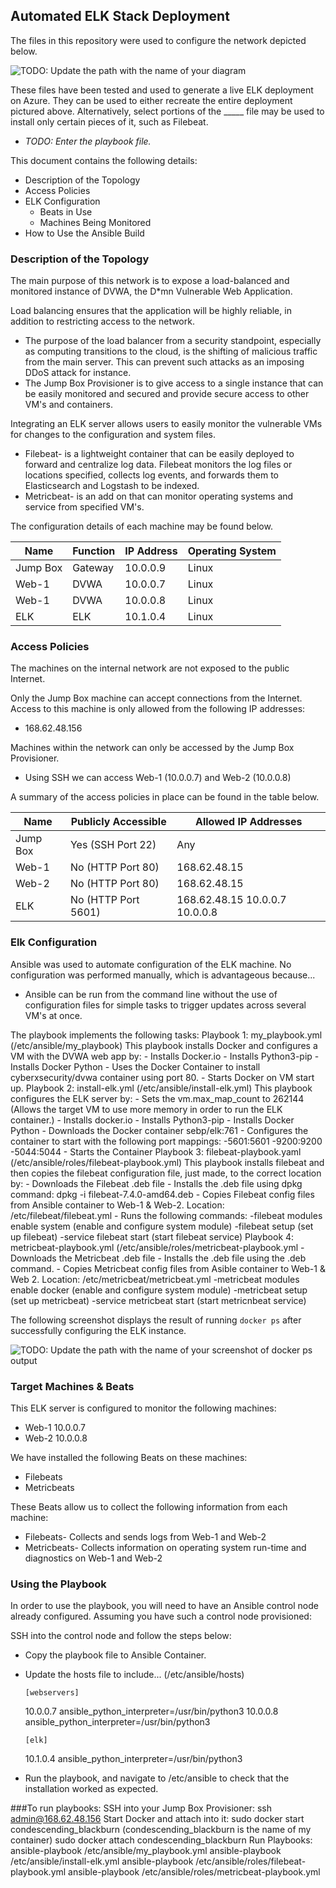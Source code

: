 ## Automated ELK Stack Deployment

The files in this repository were used to configure the network depicted below.

![TODO: Update the path with the name of your diagram](Images/diagram_filename.png)

These files have been tested and used to generate a live ELK deployment on Azure. They can be used to either recreate the entire deployment pictured above. Alternatively, select portions of the _____ file may be used to install only certain pieces of it, such as Filebeat.

  - _TODO: Enter the playbook file._

This document contains the following details:
- Description of the Topology
- Access Policies
- ELK Configuration
  - Beats in Use
  - Machines Being Monitored
- How to Use the Ansible Build


### Description of the Topology

The main purpose of this network is to expose a load-balanced and monitored instance of DVWA, the D*mn Vulnerable Web Application.

Load balancing ensures that the application will be highly reliable, in addition to restricting access to the network.
- The purpose of the load balancer from a security standpoint, especially as computing transitions to the cloud, is the shifting of malicious traffic from the main server. This can prevent such attacks as an imposing DDoS attack for instance.
- The Jump Box Provisioner is to give access to a single instance that can be easily monitored and secured and provide secure access to other VM's and containers.

Integrating an ELK server allows users to easily monitor the vulnerable VMs for changes to the configuration and system files.
- Filebeat- is a lightweight container that can be easily deployed to forward and centralize log data. Filebeat monitors the log files or locations specified, collects log events, and forwards them to Elasticsearch and Logstash to be indexed.
- Metricbeat- is an add on that can monitor operating systems and service from specified VM's.

The configuration details of each machine may be found below.

| Name     | Function | IP Address | Operating System |
|----------|----------|------------|------------------|
| Jump Box | Gateway  | 10.0.0.9   | Linux            |
| Web-1    |  DVWA    | 10.0.0.7   | Linux            |
| Web-1    |  DVWA    | 10.0.0.8   | Linux            |
| ELK      |  ELK     | 10.1.0.4   | Linux            |

### Access Policies

The machines on the internal network are not exposed to the public Internet. 

Only the Jump Box machine can accept connections from the Internet. Access to this machine is only allowed from the following IP addresses:
- 168.62.48.156

Machines within the network can only be accessed by the Jump Box Provisioner.
- Using SSH we can access Web-1 (10.0.0.7) and Web-2 (10.0.0.8)

A summary of the access policies in place can be found in the table below.

| Name     | Publicly Accessible | Allowed IP Addresses              |
|----------|---------------------|-----------------------------------|
| Jump Box | Yes (SSH Port 22)   |               Any                 |
|  Web-1   | No  (HTTP Port 80)  |           168.62.48.15            |
|  Web-2   | No  (HTTP Port 80)  |           168.62.48.15            |
|   ELK    | No  (HTTP Port 5601)| 168.62.48.15  10.0.0.7  10.0.0.8  |
### Elk Configuration

Ansible was used to automate configuration of the ELK machine. No configuration was performed manually, which is advantageous because...
- Ansible can be run from the command line without the use of configuration files for simple tasks to trigger updates across several VM's at once.

The playbook implements the following tasks:
Playbook 1: my_playbook.yml   (/etc/ansible/my_playbook)
	This playbook installs Docker and configures a VM with the DVWA web app by:
	  - Installs Docker.io
	  - Installs Python3-pip
	  - Installs Docker Python
	  - Uses the Docker Container to install cyberxsecurity/dvwa container using port 80.
	  - Starts Docker on VM start up.
Playbook 2: install-elk.yml    (/etc/ansible/install-elk.yml)
	This playbook configures the ELK server by:
	  - Sets the vm.max_map_count to 262144		(Allows the target VM to use more memory in order to run the ELK container.)
	  - Installs docker.io
	  - Installs Python3-pip
	  - Installs Docker Python
	  - Downloads the Docker container sebp/elk:761
	  - Configures the container to start with the following port mappings:
		-5601:5601
		-9200:9200
		-5044:5044
	  - Starts the Container
Playbook 3: filebeat-playbook.yaml	(/etc/ansible/roles/filebeat-playbook.yml)
	This playbook installs filebeat and then copies the filebeat configuration file, just made, to the correct location by:
	  - Downloads the Filebeat .deb file
	  - Installs the .deb file using dpkg command: dpkg -i filebeat-7.4.0-amd64.deb
	  - Copies Filebeat config files from Ansible container to Web-1 & Web-2.     Location: /etc/filebeat/filebeat.yml
	  - Runs the following commands:
		-filebeat modules enable system		(enable and configure system module)
		-filebeat setup				(set up filebeat)
		-service filebeat start			(start filebeat service)
Playbook 4: metricbeat-playbook.yml	(/etc/ansible/roles/metricbeat-playbook.yml
	  - Downloads the Metricbeat .deb file
	  - Installs the .deb file using the .deb command.
	  - Copies Metricbeat config files from Asible container to Web-1 & Web 2.	Location: /etc/metricbeat/metricbeat.yml
		-metricbeat modules enable docker	(enable and configure system module)
		-metricbeat setup			(set up metricbeat)
		-service metricbeat start		(start metricnbeat service) 

The following screenshot displays the result of running `docker ps` after successfully configuring the ELK instance.

![TODO: Update the path with the name of your screenshot of docker ps output](Images/docker_ps_output.png)

### Target Machines & Beats
This ELK server is configured to monitor the following machines:
- Web-1 	10.0.0.7
- Web-2		10.0.0.8

We have installed the following Beats on these machines:
- Filebeats
- Metricbeats

These Beats allow us to collect the following information from each machine:
- Filebeats- Collects and sends logs from Web-1 and Web-2
- Metricbeats- Collects information on operating system run-time and diagnostics on Web-1 and Web-2

### Using the Playbook
In order to use the playbook, you will need to have an Ansible control node already configured. Assuming you have such a control node provisioned: 

SSH into the control node and follow the steps below:
- Copy the playbook file to Ansible Container.
- Update the hosts file to include...		(/etc/ansible/hosts)
 	 
	  [webservers]
	10.0.0.7 ansible_python_interpreter=/usr/bin/python3
	10.0.0.8 ansible_python_interpreter=/usr/bin/python3

 	  [elk]
	10.1.0.4 ansible_python_interpreter=/usr/bin/python3
     
- Run the playbook, and navigate to /etc/ansible to check that the installation worked as expected.

###To run playbooks:
SSH into your Jump Box Provisioner:
    	ssh admin@168.62.48.156
Start Docker and attach into it:
  	sudo docker start condescending_blackburn	(condescending_blackburn is the name of my container)
	sudo docker attach condescending_blackburn
Run Playbooks:
	ansible-playbook /etc/ansible/my_playbook.yml
	ansible-playbook /etc/ansible/install-elk.yml
	ansible-playbook /etc/ansible/roles/filebeat-playbook.yml
	ansible-playbook /etc/ansible/roles/metricbeat-playbook.yml